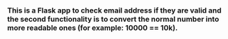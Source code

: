 ### This is a Flask app to check email address if they are valid and the second functionality is to convert the normal number into more readable ones (for example: 10000 == 10k).
